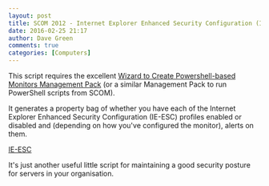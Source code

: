 ```yaml
---
layout: post
title: SCOM 2012 - Internet Explorer Enhanced Security Configuration (IE-ESC) PowerShell monitor script
date: 2016-02-25 21:17
author: Dave Green
comments: true
categories: [Computers]
---
```

This script requires the excellent [Wizard to Create Powershell-based Monitors Management Pack](https://gallery.technet.microsoft.com/Sample-Management-Pack-17b76379) (or a similar Management Pack to run PowerShell scripts from SCOM).

It generates a property bag of whether you have each of the Internet Explorer Enhanced Security Configuration (IE-ESC) profiles enabled or disabled and (depending on how you've configured the monitor), alerts on them.

[IE-ESC](https://gist.github.com/davegreen/622c9e417a1e200a5c8e)

It's just another useful little script for maintaining a good security posture for servers in your organisation.
